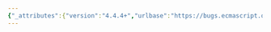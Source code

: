 ```yaml
---
{"_attributes":{"version":"4.4.4+","urlbase":"https://bugs.ecmascript.org/","maintainer":"dherman@mozilla.com"},"bug":{"bug_id":4469,"creation_ts":"2015-08-21 11:11:00 -0700","short_desc":"9.4.5 Integer Indexed Exotic Objects: Missing words","delta_ts":"2015-11-03 11:49:07 -0800","product":"ECMA-262 Edition 6","component":"editorial issues","version":"unspecified","rep_platform":"All","op_sys":"All","bug_status":"RESOLVED","resolution":"FIXED","priority":"Normal","bug_severity":"normal","everconfirmed":true,"reporter":{"uid":"andrebargull","name":"André Bargull"},"assigned_to":{"uid":"allen","name":"Allen Wirfs-Brock"},"cc":"brterlso","long_desc":[{"commentid":14629,"comment_count":0,"who":{"uid":"andrebargull","name":"André Bargull"},"bug_when":"2015-08-21 11:11:02 -0700","thetext":"9.4.5 Integer Indexed Exotic Objects, 2nd paragraph\n\n\"[...] same internal slots as ordinary objects additionally [...]\"\n\nSome words are missing before \"additionally\"."},{"commentid":14890,"comment_count":1,"who":{"uid":"brterlso","name":"Brian Terlson"},"bug_when":"2015-11-03 11:49:07 -0800","thetext":"Fixed in ES2016 Draft (3158957)."}]}}
---
```

